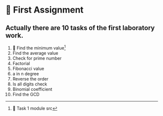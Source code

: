 # :milky_way: First Assignment

## Actually there are 10 tasks of the first laboratory work.
1. :icecream: Find the minimum value[^1]
2. Find the average value
3. Check for prime number
4. Factorial
5. Fibonacci value
6. a in n degree
7. Reverse the order
8. Is all digits check
9. Binomial coefficient
10. Find the GCD

[^1]: :icecream: Task 1 module src

